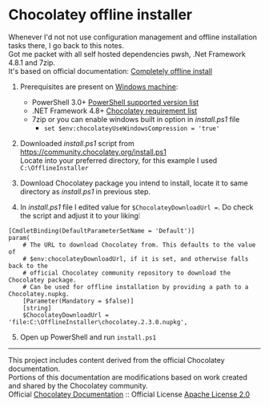 # Chocolatey offline installer
Whenever I'd not not use configuration management and offline installation tasks there, I go back to this notes. <br> Got me packet with all self hosted dependencies pwsh, .Net Framework 4.8.1 and 7zip. <br>
It's based on official documentation: [Completely offline install](https://docs.chocolatey.org/en-us/choco/setup/#completely-offline-install)


1. Prerequisites are present on [Windows machine](https://docs.chocolatey.org/en-us/chocolatey-components-dependencies-and-support-lifecycle/#supported-windows-versions):
   - PowerShell 3.0+ [PowerShell supported version list](https://docs.chocolatey.org/en-us/chocolatey-components-dependencies-and-support-lifecycle/#supported-powershell-versions)
   - .NET Framework 4.8+ [Chocolatey requirement list](https://docs.chocolatey.org/en-us/choco/setup/#chocolatey-cli-v20)
   - 7zip or you can enable windows built in option in _install.ps1_ file
     - `set $env:chocolateyUseWindowsCompression = 'true'`
  
2. Downloaded _install.ps1_ script from https://community.chocolatey.org/install.ps1 <br> Locate into your preferred directory, for this example I used `C:\OfflineInstaller`
3. Download Chocolatey package you intend to install, locate it to same directory as _install.ps1_ in previous step.
4. In _install.ps1_ file I edited value for `$ChocolateyDownloadUrl =`. Do check the script and adjust it to your liking❕
```
[CmdletBinding(DefaultParameterSetName = 'Default')]
param(
    # The URL to download Chocolatey from. This defaults to the value of
    # $env:chocolateyDownloadUrl, if it is set, and otherwise falls back to the
    # official Chocolatey community repository to download the Chocolatey package.
    # Can be used for offline installation by providing a path to a Chocolatey.nupkg.
    [Parameter(Mandatory = $false)]
    [string]
    $ChocolateyDownloadUrl = 'file:C:\OfflineInstaller\chocolatey.2.3.0.nupkg',
```
5. Open up PowerShell and run `install.ps1`

----
This project includes content derived from the official Chocolatey documentation.<br>
Portions of this documentation are modifications based on work created and shared by the Chocolatey community.<br>
Official [Chocolatey Documentation](https://docs.chocolatey.org/) :: Official License [Apache License 2.0](https://github.com/chocolatey/docs?tab=Apache-2.0-1-ov-file#readme) <br>
